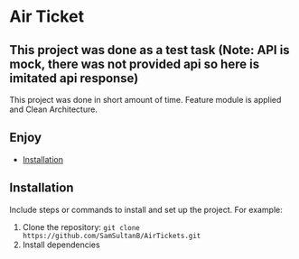 # Air Ticket 

## This project was done as a test task (Note: API is mock, there was not provided api so here is imitated api response)

This project was done in short amount of time. Feature module is applied and Clean Architecture.

## Enjoy

- [Installation](#installation)

## Installation

Include steps or commands to install and set up the project. For example:
1. Clone the repository: `git clone https://github.com/SamSultanB/AirTickets.git`
2. Install dependencies
